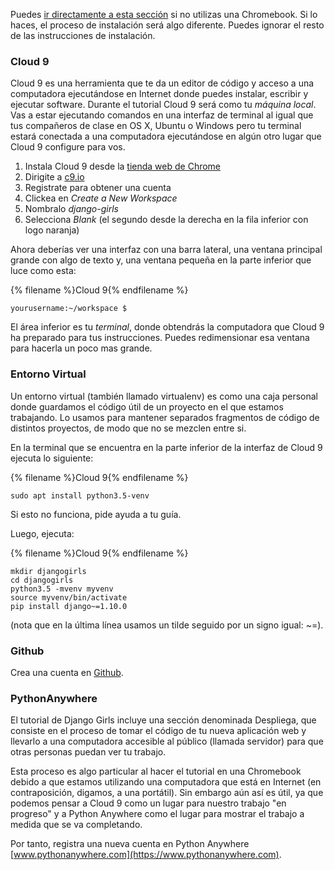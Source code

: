 Puedes [ir directamente a esta sección](https://argentinaenpython.com/django-girls/tutorial/installation/#instalar-python) si no utilizas una Chromebook. Si lo haces, el proceso de instalación será algo diferente. Puedes ignorar el resto de las instrucciones de instalación. 

### Cloud 9

Cloud 9 es una herramienta que te da un editor de código y acceso a una computadora 
ejecutándose en Internet donde puedes instalar, escribir y ejecutar software. Durante
el tutorial Cloud 9 será como tu _máquina local_. Vas a estar ejecutando comandos
en una interfaz de terminal al igual que tus compañeros de clase en OS X, 
Ubuntu o Windows pero tu terminal estará conectada a una computadora ejecutándose
en algún otro lugar que Cloud 9 configure para vos.

1. Instala Cloud 9 desde la [tienda web de Chrome](https://chrome.google.com/webstore/detail/cloud9/nbdmccoknlfggadpfkmcpnamfnbkmkcp)
2. Dirigite a [c9.io](https://c9.io)
3. Registrate para obtener una cuenta
4. Clickea en _Create a New Workspace_
5. Nombralo _django-girls_
6. Selecciona _Blank_ (el segundo desde la derecha en la fila inferior con logo naranja)

Ahora deberías ver una interfaz con una barra lateral, una ventana principal grande con algo
de texto y, una ventana pequeña en la parte inferior que luce como esta:

{% filename %}Cloud 9{% endfilename %}
```
yourusername:~/workspace $
```

El área inferior es tu _terminal_, donde obtendrás la computadora que Cloud 9 
ha preparado para tus instrucciones. Puedes redimensionar esa ventana para hacerla un poco
mas grande.

### Entorno Virtual

Un entorno virtual (también llamado virtualenv) es como una caja personal donde 
guardamos el código útil de un proyecto en el que estamos trabajando. Lo usamos para
mantener separados fragmentos de código de distintos proyectos, de modo que no
se mezclen entre si.

En la terminal que se encuentra en la parte inferior de la interfaz de Cloud 9 ejecuta lo siguiente:

{% filename %}Cloud 9{% endfilename %}
```
sudo apt install python3.5-venv
```

Si esto no funciona, pide ayuda a tu guía.

Luego, ejecuta:

{% filename %}Cloud 9{% endfilename %}
```
mkdir djangogirls
cd djangogirls
python3.5 -mvenv myvenv
source myvenv/bin/activate
pip install django~=1.10.0
```

(nota que en la última línea usamos un tilde seguido por un signo igual: ~=).

### Github

Crea una cuenta en [Github](https://github.com).

### PythonAnywhere

El tutorial de Django Girls incluye una sección denominada Despliega, 
que consiste en el proceso de tomar el código de tu nueva aplicación web 
y llevarlo a una computadora accesible al público (llamada servidor) para que otras
personas puedan ver tu trabajo.

Esta proceso es algo particular al hacer el tutorial en una Chromebook debido a que estamos 
utilizando una computadora que está en Internet (en contraposición, digamos, a una portátil).
Sin embargo aún así es útil, ya que podemos pensar a Cloud 9 como un lugar
para nuestro trabajo "en progreso" y a Python Anywhere como el lugar para mostrar el trabajo
a medida que se va completando.

Por tanto, registra una nueva cuenta en Python Anywhere
[www.pythonanywhere.com](https://www.pythonanywhere.com).
